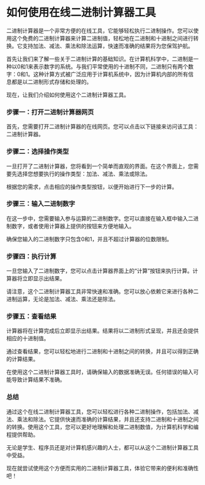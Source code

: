 如何使用在线二进制计算器工具
==============

二进制计算器是一个非常方便的在线工具，它能够轻松执行二进制操作。您可以使用这个免费的二进制计算器来计算二进制值，轻松地在二进制和十进制之间进行转换。它支持加法、减法、乘法和除法运算，快速而准确的结果将为您保驾护航。

首先让我们来了解一些关于二进制计算的基础知识。在计算机科学中，二进制是一种以0和1来表示数字的系统。与我们平常使用的十进制不同，二进制只有两个数字：0和1。这种计算方式被广泛应用于计算机系统中，因为计算机内部的所有信息都是以二进制形式存储和处理的。

现在，让我们介绍如何使用这个二进制计算器工具。

### 步骤一：打开二进制计算器网页

首先，您需要打开二进制计算器的在线网页。您可以点击以下链接来访问该工具：二进制计算器。

### 步骤二：选择操作类型

一旦打开了二进制计算器，您将看到一个简单而直观的界面。在这个界面上，您需要先选择您想要执行的操作类型：加法、减法、乘法或除法。

根据您的需求，点击相应的操作类型按钮，以便开始进行下一步的计算。

### 步骤三：输入二进制数字

在这一步中，您需要输入参与运算的二进制数字。您可以直接在输入框中输入二进制数字，或者使用计算器上提供的按钮来方便地输入。

确保您输入的二进制数字只包含0和1，并且不超过计算器的位数限制。

### 步骤四：执行计算

一旦您输入了二进制数字，您可以点击计算器界面上的“计算”按钮来执行计算。计算器将立即显示出结果。

请注意，这个二进制计算器工具非常快速和准确。您可以放心依赖它来进行各种二进制运算，无论是加法、减法、乘法还是除法。

### 步骤五：查看结果

计算器将在计算完成后立即显示出结果。结果将以二进制形式呈现，并且还会提供相应的十进制值。

通过查看结果，您可以轻松地进行二进制和十进制之间的转换，并且可以得到正确的计算结果。

在使用这个二进制计算器工具时，请确保输入的数据准确无误。任何错误的输入可能导致计算结果不准确。

### 总结

通过这个在线二进制计算器工具，您可以轻松进行各种二进制操作，包括加法、减法、乘法和除法。它提供快速而准确的计算结果，并且还支持二进制和十进制之间的转换。使用这个工具，您可以更好地理解和处理二进制数值，为计算机科学和编程提供帮助。

无论是学生、程序员还是对计算机感兴趣的人士，都可以从这个二进制计算器工具中受益。

现在就尝试使用这个方便而实用的二进制计算器工具，体验它带来的便利和准确性吧！